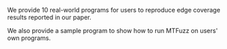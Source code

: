 We provide 10 real-world programs for users to reproduce edge coverage results reported in our paper. 

We also provide a sample program to show how to run MTFuzz on users' own programs.
